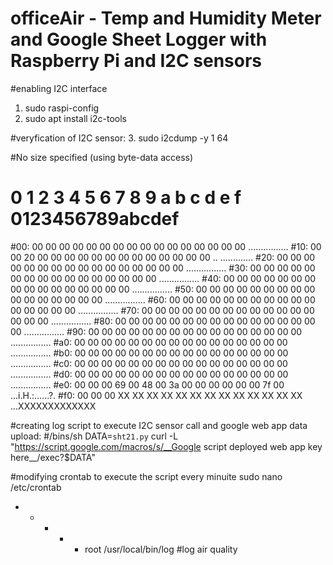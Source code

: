 # officeAir - Temp and Humidity Meter and Google Sheet Logger with Raspberry Pi and I2C sensors

#enabling I2C interface 
1. sudo raspi-config
2. sudo apt install i2c-tools

#veryfication of I2C sensor:
3. sudo i2cdump -y 1 64

#No size specified (using byte-data access)
#     0  1  2  3  4  5  6  7  8  9  a  b  c  d  e  f    0123456789abcdef
#00: 00 00 00 00 00 00 00 00 00 00 00 00 00 00 00 00    ................
#10: 00 00 20 00 00 00 00 00 00 00 00 00 00 00 00 00    .. .............
#20: 00 00 00 00 00 00 00 00 00 00 00 00 00 00 00 00    ................
#30: 00 00 00 00 00 00 00 00 00 00 00 00 00 00 00 00    ................
#40: 00 00 00 00 00 00 00 00 00 00 00 00 00 00 00 00    ................
#50: 00 00 00 00 00 00 00 00 00 00 00 00 00 00 00 00    ................
#60: 00 00 00 00 00 00 00 00 00 00 00 00 00 00 00 00    ................
#70: 00 00 00 00 00 00 00 00 00 00 00 00 00 00 00 00    ................
#80: 00 00 00 00 00 00 00 00 00 00 00 00 00 00 00 00    ................
#90: 00 00 00 00 00 00 00 00 00 00 00 00 00 00 00 00    ................
#a0: 00 00 00 00 00 00 00 00 00 00 00 00 00 00 00 00    ................
#b0: 00 00 00 00 00 00 00 00 00 00 00 00 00 00 00 00    ................
#c0: 00 00 00 00 00 00 00 00 00 00 00 00 00 00 00 00    ................
#d0: 00 00 00 00 00 00 00 00 00 00 00 00 00 00 00 00    ................
#e0: 00 00 00 69 00 48 00 3a 00 00 00 00 00 00 7f 00    ...i.H.:......?.
#f0: 00 00 00 XX XX XX XX XX XX XX XX XX XX XX XX XX    ...XXXXXXXXXXXXX

#creating log script to execute I2C sensor call and google web app data upload:
#/bins/sh
DATA=`sht21.py`
curl -L "https://script.google.com/macros/s/__Google script deployed web app key here__/exec?$DATA"



#modifying crontab to execute the script every minuite
sudo nano /etc/crontab
*  *    * * *   root  /usr/local/bin/log #log air quality
